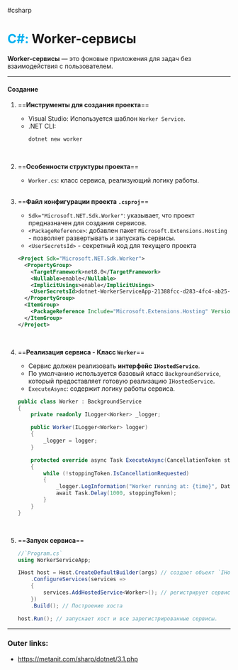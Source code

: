 #csharp
# <font color="#00b0f0">C#:</font> Worker-сервисы

**Worker-сервисы** — это фоновые приложения для задач без взаимодействия с пользователем.

---

#### **Создание**

1. ==**Инструменты для создания проекта**==
	- Visual Studio: Используется шаблон `Worker Service`.
	- .NET CLI:
	    ```bash
	    dotnet new worker
	    ```
	<br>
2. ==**Особенности структуры проекта**==
	- `Worker.cs`: класс сервиса, реализующий логику работы.
	<br>
3. ==**Файл конфигурации проекта `.csproj`**==
	  - `Sdk="Microsoft.NET.Sdk.Worker"`: указывает, что проект предназначен для создания сервисов.
	  - `<PackageReference>`: добавлен пакет `Microsoft.Extensions.Hosting` - позволяет развертывать и запускать сервисы.
	  - `<UserSecretsId>` - секретный код для текущего проекта
	```xml
	<Project Sdk="Microsoft.NET.Sdk.Worker">
	  <PropertyGroup>
	    <TargetFramework>net8.0</TargetFramework>
	    <Nullable>enable</Nullable>
	    <ImplicitUsings>enable</ImplicitUsings>
	    <UserSecretsId>dotnet-WorkerServiceApp-21388fcc-d283-4fc4-ab25-5dfa3ffcbfb3</UserSecretsId>
	  </PropertyGroup>
	  <ItemGroup>
	    <PackageReference Include="Microsoft.Extensions.Hosting" Version="8.0.0" />
	  </ItemGroup>
	</Project>
	```
	<br>
4. ==**Реализация сервиса - Класс `Worker`**==
	- Сервис должен реализовать **интерфейс `IHostedService`**. 
	- По умолчанию используется базовый класс `BackgroundService`, который предоставляет готовую реализацию `IHostedService`.
	-  `ExecuteAsync`: содержит логику работы сервиса.

	```csharp
	public class Worker : BackgroundService
	{
	    private readonly ILogger<Worker> _logger;
	
	    public Worker(ILogger<Worker> logger)
	    {
	        _logger = logger;
	    }
	
	    protected override async Task ExecuteAsync(CancellationToken stoppingToken)
	    {
	        while (!stoppingToken.IsCancellationRequested)
	        {
	            _logger.LogInformation("Worker running at: {time}", DateTimeOffset.Now);
	            await Task.Delay(1000, stoppingToken);
	        }
	    }
	}
	```
	<br>
5. ==**Запуск сервиса**==

	```csharp
	//`Program.cs`
	using WorkerServiceApp;
	
	IHost host = Host.CreateDefaultBuilder(args) // создает объект `IHostBuilder`
	    .ConfigureServices(services =>
	    {
	        services.AddHostedService<Worker>(); // регистрирует сервис как синглтон
	    })
	    .Build(); // Построение хоста
	
	host.Run(); // запускает хост и все зарегистрированные сервисы.
	```

---
### Outer links:
- https://metanit.com/sharp/dotnet/3.1.php